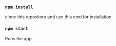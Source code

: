 ### `npm install`
clone this repository and use this cmd for installation

### `npm start`
Runs the app.
